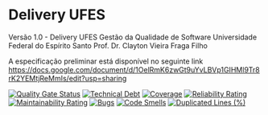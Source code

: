 # Delivery UFES
Versão 1.0 - Delivery UFES
Gestão da Qualidade de Software
Universidade Federal do Espírito Santo
Prof. Dr. Clayton Vieira Fraga Filho


A especificação preliminar está disponível no seguinte link https://docs.google.com/document/d/1OelRmK6zwGt9uYvLBVp1GIHMl9Tr8rK2YEMtjReMmIs/edit?usp=sharing




[![Quality Gate Status](https://sonarcloud.io/api/project_badges/measure?project=denercanal_delivery_ufes&metric=alert_status)](https://sonarcloud.io/summary/new_code?id=denercanal_delivery_ufes)
[![Technical Debt](https://sonarcloud.io/api/project_badges/measure?project=denercanal_delivery_ufes&metric=sqale_index)](https://sonarcloud.io/summary/new_code?id=denercanal_delivery_ufes)
[![Coverage](https://sonarcloud.io/api/project_badges/measure?project=denercanal_delivery_ufes&metric=coverage)](https://sonarcloud.io/summary/new_code?id=denercanal_delivery_ufes)
[![Reliability Rating](https://sonarcloud.io/api/project_badges/measure?project=denercanal_delivery_ufes&metric=reliability_rating)](https://sonarcloud.io/summary/new_code?id=denercanal_delivery_ufes)
[![Maintainability Rating](https://sonarcloud.io/api/project_badges/measure?project=denercanal_delivery_ufes&metric=sqale_rating)](https://sonarcloud.io/summary/new_code?id=denercanal_delivery_ufes)
[![Bugs](https://sonarcloud.io/api/project_badges/measure?project=denercanal_delivery_ufes&metric=bugs)](https://sonarcloud.io/summary/new_code?id=denercanal_delivery_ufes)
[![Code Smells](https://sonarcloud.io/api/project_badges/measure?project=denercanal_delivery_ufes&metric=code_smells)](https://sonarcloud.io/summary/new_code?id=denercanal_delivery_ufes)
[![Duplicated Lines (%)](https://sonarcloud.io/api/project_badges/measure?project=denercanal_delivery_ufes&metric=duplicated_lines_density)](https://sonarcloud.io/summary/new_code?id=denercanal_delivery_ufes)
